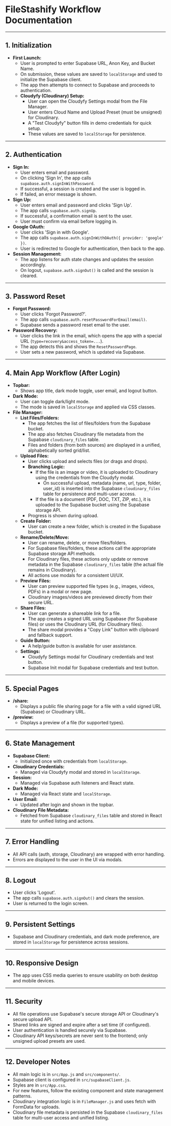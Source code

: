 # FileStashify Workflow Documentation

---

## 1. **Initialization**
- **First Launch:**
  - User is prompted to enter Supabase URL, Anon Key, and Bucket Name.
  - On submission, these values are saved to `localStorage` and used to initialize the Supabase client.
  - The app then attempts to connect to Supabase and proceeds to authentication.
  - **Cloudyfy (Cloudinary) Setup:**
    - User can open the Cloudyfy Settings modal from the File Manager.
    - User enters Cloud Name and Upload Preset (must be unsigned) for Cloudinary.
    - A "Test Cloudyfy" button fills in demo credentials for quick setup.
    - These values are saved to `localStorage` for persistence.

---

## 2. **Authentication**
- **Sign In:**
  - User enters email and password.
  - On clicking 'Sign In', the app calls `supabase.auth.signInWithPassword`.
  - If successful, a session is created and the user is logged in.
  - If failed, an error message is shown.
- **Sign Up:**
  - User enters email and password and clicks 'Sign Up'.
  - The app calls `supabase.auth.signUp`.
  - If successful, a confirmation email is sent to the user.
  - User must confirm via email before logging in.
- **Google OAuth:**
  - User clicks 'Sign in with Google'.
  - The app calls `supabase.auth.signInWithOAuth({ provider: 'google' })`.
  - User is redirected to Google for authentication, then back to the app.
- **Session Management:**
  - The app listens for auth state changes and updates the session accordingly.
  - On logout, `supabase.auth.signOut()` is called and the session is cleared.

---

## 3. **Password Reset**
- **Forgot Password:**
  - User clicks 'Forgot Password?'.
  - The app calls `supabase.auth.resetPasswordForEmail(email)`.
  - Supabase sends a password reset email to the user.
- **Password Recovery:**
  - User clicks the link in the email, which opens the app with a special URL (`type=recovery&access_token=...`).
  - The app detects this and shows the `ResetPasswordPage`.
  - User sets a new password, which is updated via Supabase.

---

## 4. **Main App Workflow (After Login)**
- **Topbar:**
  - Shows app title, dark mode toggle, user email, and logout button.
- **Dark Mode:**
  - User can toggle dark/light mode.
  - The mode is saved in `localStorage` and applied via CSS classes.
- **File Manager:**
  - **List Files/Folders:**
    - The app fetches the list of files/folders from the Supabase bucket.
    - The app also fetches Cloudinary file metadata from the Supabase `cloudinary_files` table.
    - Files and folders (from both sources) are displayed in a unified, alphabetically sorted grid/list.
  - **Upload Files:**
    - User clicks upload and selects files (or drags and drops).
    - **Branching Logic:**
      - If the file is an image or video, it is uploaded to Cloudinary using the credentials from the Cloudyfy modal.
        - On successful upload, metadata (name, url, type, folder, user_id) is inserted into the Supabase `cloudinary_files` table for persistence and multi-user access.
      - If the file is a document (PDF, DOC, TXT, ZIP, etc.), it is uploaded to the Supabase bucket using the Supabase storage API.
    - Progress is shown during upload.
  - **Create Folder:**
    - User can create a new folder, which is created in the Supabase bucket.
  - **Rename/Delete/Move:**
    - User can rename, delete, or move files/folders.
    - For Supabase files/folders, these actions call the appropriate Supabase storage API methods.
    - For Cloudinary files, these actions only update or remove metadata in the Supabase `cloudinary_files` table (the actual file remains in Cloudinary).
    - All actions use modals for a consistent UI/UX.
  - **Preview Files:**
    - User can preview supported file types (e.g., images, videos, PDFs) in a modal or new page.
    - Cloudinary images/videos are previewed directly from their secure URL.
  - **Share Files:**
    - User can generate a shareable link for a file.
    - The app creates a signed URL using Supabase (for Supabase files) or uses the Cloudinary URL (for Cloudinary files).
    - The share modal provides a "Copy Link" button with clipboard and fallback support.
  - **Guide Button:**
    - A help/guide button is available for user assistance.
  - **Settings:**
    - Cloudyfy Settings modal for Cloudinary credentials and test button.
    - Supabase Init modal for Supabase credentials and test button.

---

## 5. **Special Pages**
- **/share:**
  - Displays a public file sharing page for a file with a valid signed URL (Supabase) or Cloudinary URL.
- **/preview:**
  - Displays a preview of a file (for supported types).

---

## 6. **State Management**
- **Supabase Client:**
  - Initialized once with credentials from `localStorage`.
- **Cloudinary Credentials:**
  - Managed via Cloudyfy modal and stored in `localStorage`.
- **Session:**
  - Managed via Supabase auth listeners and React state.
- **Dark Mode:**
  - Managed via React state and `localStorage`.
- **User Email:**
  - Updated after login and shown in the topbar.
- **Cloudinary File Metadata:**
  - Fetched from Supabase `cloudinary_files` table and stored in React state for unified listing and actions.

---

## 7. **Error Handling**
- All API calls (auth, storage, Cloudinary) are wrapped with error handling.
- Errors are displayed to the user in the UI via modals.

---

## 8. **Logout**
- User clicks 'Logout'.
- The app calls `supabase.auth.signOut()` and clears the session.
- User is returned to the login screen.

---

## 9. **Persistent Settings**
- Supabase and Cloudinary credentials, and dark mode preference, are stored in `localStorage` for persistence across sessions.

---

## 10. **Responsive Design**
- The app uses CSS media queries to ensure usability on both desktop and mobile devices.

---

## 11. **Security**
- All file operations use Supabase's secure storage API or Cloudinary's secure upload API.
- Shared links are signed and expire after a set time (if configured).
- User authentication is handled securely via Supabase.
- Cloudinary API keys/secrets are never sent to the frontend; only unsigned upload presets are used.

---

## 12. **Developer Notes**
- All main logic is in `src/App.js` and `src/components/`.
- Supabase client is configured in `src/supabaseClient.js`.
- Styles are in `src/App.css`.
- For new features, follow the existing component and state management patterns.
- Cloudinary integration logic is in `FileManager.js` and uses fetch with FormData for uploads.
- Cloudinary file metadata is persisted in the Supabase `cloudinary_files` table for multi-user access and unified listing. 
